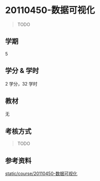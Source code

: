 # 20110450-数据可视化

> TODO

## 学期

5

## 学分 & 学时

2 学分，32 学时

## 教材

无

## 考核方式

> TODO

## 参考资料

[static/course/20110450-数据可视化](https://github.com/rurumuri/ysuse-2022/tree/master/static/course/20110450-%E6%95%B0%E6%8D%AE%E5%8F%AF%E8%A7%86%E5%8C%96)